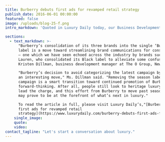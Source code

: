 ```yaml
---
title: Burberry debuts first ads for revamped retail strategy
publish_date: 2016-06-01 00:00:00
featured: false
image: /uploads/blog-25-f.png
intro_markdown: 'Quoted in Luxury Daily today, our Business Development Manager Kristen Dillman shares her take on Burberry’s move away from seasonal campaigns and consolidation of labels within the brand.​'

sections:
  - text_markdown: >-
      "Burberry’s consolidation of its three brands into the single ‘Burberry’
      label is a move toward streamlining brand communications for consumers
      — one which we have seen echoed across the industry by brands such as Ralph
      Lauren, who consolidated its Black label to alleviate some confusion," said
      Kristen Dillman, business development manager at The O Group, New York.

      "Burberry’s decision to avoid categorizing the latest campaign by season is
      an interesting move," Ms. Dillman said. "Removing the season label from the
      campaign is a smart transition toward continued promotion of Burberry as
      forward-thinking. After all, people still look to heritage luxury brands to
      lead the charge, and this effort from Burberry to move past seasonal labels
      may prove to be at the forefront of what’s next in luxury."

      To read the article in full, please visit Luxury Daily’s,"[Burberry debuts
      first ads for revamped retail
      strategy](https://www.luxurydaily.com/burberry-debuts-first-ads-for-revamped-retail-strategy/)."​
    single_image:
    quote:
    video:
contact_tagline: "Let's start a conversation about luxury."
---
```



